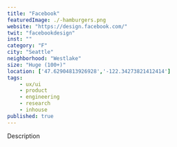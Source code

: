 ```yaml
---
title: "Facebook"
featuredImage: ./-hamburgers.png
website: "https://design.facebook.com/"
twit: "facebookdesign"
inst: ""
category: "F"
city: "Seattle"
neighborhood: "Westlake"
size: "Huge (100+)"
location: ['47.62904813926928','-122.34273821412414']
tags:
    - ux/ui
    - product
    - engineering
    - research
    - inhouse
published: true
---
```


Description
